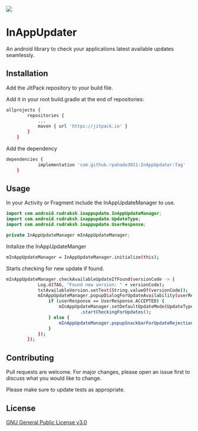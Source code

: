 [![](https://jitpack.io/v/rpahade3011/InAppUpdater.svg)](https://jitpack.io/#rpahade3011/InAppUpdater)

# InAppUpdater

An android library to check your applications latest available updates seamlessly.

## Installation

Add the JitPack repository to your build file.

Add it in your root build.gradle at the end of repositories:

```bash
allprojects {
		repositories {
			...
			maven { url 'https://jitpack.io' }
		}
	}
```
Add the dependency

```bash
dependencies {
	        implementation 'com.github.rpahade3011:InAppUpdater:Tag'
	}
```

## Usage
In your Activity or Fragment include the InAppUpdateManager to use.


```java
import com.android.rudraksh.inappupdate.InAppUpdateManager;
import com.android.rudraksh.inappupdate.UpdateType;
import com.android.rudraksh.inappupdate.UserResponse;

private InAppUpdateManager mInAppUpdateManager;
```

Initalize the InAppUpdateManger

```bash
mInAppUpdateManager = InAppUpdateManager.initialize(this);
```

Starts checking for new update if found.

```bash
mInAppUpdateManager.checkAvailableUpdateIfFound(versionCode -> {
            Log.d(TAG, "Found new version: " + versionCode);
            txtAvailableVersion.setText(String.valueOf(versionCode));
            mInAppUpdateManager.popupDialogForUpdateAvailability(userResponse -> {
                if (userResponse == UserResponse.ACCEPTED) {
                    mInAppUpdateManager.setDefaultUpdateMode(UpdateType.APP_UPDATE_TYPE_FLEXIBLE)
                            .startCheckingForUpdates();
                } else {
                    mInAppUpdateManager.popupSnackbarForUpdateRejection();
                }
            });
        });
```
## Contributing
Pull requests are welcome. For major changes, please open an issue first to discuss what you would like to change.

Please make sure to update tests as appropriate.

## License
[GNU General Public License v3.0](https://choosealicense.com/licenses/gpl-3.0/)
